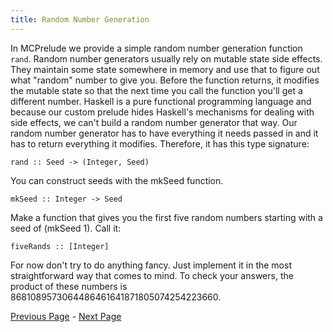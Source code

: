 ```yaml
---
title: Random Number Generation
---
```


In MCPrelude we provide a simple random number generation function
`rand`.  Random number generators usually rely on mutable state side effects.
They maintain some state somewhere in memory and use that to figure out what
"random" number to give you.  Before the function returns, it modifies the
mutable state so that the next time you call the function you'll get a
different number.  Haskell is a pure functional programming language and
because our custom prelude hides Haskell's mechanisms for dealing with side
effects, we can't build a random number generator that way.  Our random number
generator has to have everything it needs passed in and it has to return
everything it modifies.  Therefore, it has this type signature:

    rand :: Seed -> (Integer, Seed)

You can construct seeds with the mkSeed function.

    mkSeed :: Integer -> Seed

Make a function that gives you the first five random numbers starting with a
seed of (mkSeed 1).  Call it:

    fiveRands :: [Integer]

For now don't try to do anything fancy.  Just implement it in the most
straightforward way that comes to mind.  To check your answers, the product of
these numbers is 8681089573064486461641871805074254223660.

[Previous Page](set1.html) - [Next Page](ex1-2.html)